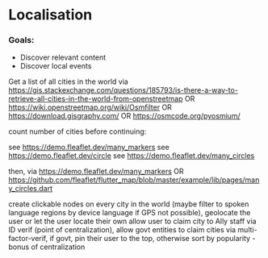 # Localisation
### Goals:
- Discover relevant content
- Discover local events

Get a list of all cities in the world via https://gis.stackexchange.com/questions/185793/is-there-a-way-to-retrieve-all-cities-in-the-world-from-openstreetmap
OR https://wiki.openstreetmap.org/wiki/Osmfilter
OR https://download.gisgraphy.com/
OR https://osmcode.org/pyosmium/

count number of cities before continuing:

see https://demo.fleaflet.dev/many_markers
see https://demo.fleaflet.dev/circle
see https://demo.fleaflet.dev/many_circles

then, via https://demo.fleaflet.dev/many_markers
OR https://github.com/fleaflet/flutter_map/blob/master/example/lib/pages/many_circles.dart

create clickable nodes on every city in the world (maybe filter to spoken language regions by device language if GPS not possible), geolocate the user or let the user locate their own 
allow user to claim city to Ally staff via ID verif (point of centralization), allow govt entities to claim cities via multi-factor-verif,
if govt, pin their user to the top, otherwise sort by popularity - bonus of centralization
